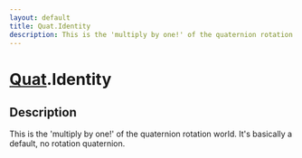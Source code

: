 ```yaml
---
layout: default
title: Quat.Identity
description: This is the 'multiply by one!' of the quaternion rotation world. It's basically a default, no rotation quaternion.
---
```

# [Quat]({{site.url}}/Pages/Reference/Quat.html).Identity

## Description
This is the 'multiply by one!' of the quaternion
rotation world. It's basically a default, no rotation quaternion.

